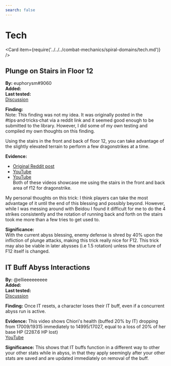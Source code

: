 ```yaml
---
search: false
---
```


# Tech

<Card item={require('../../../combat-mechanics/spiral-domains/tech.md')} />

## Plunge on Stairs in Floor 12

**By:** euphorysm\#9060  
**Added:** <Version date="2021-04-19" />  
**Last tested:** <VersionHl date="2021-04-19" />  
[Discussion](https://tickets.deeznuts.moe/ticket-archive/attachments_832952764317171712_834316884245479464_transcript-floor-12-stairs-plunge-spam.html)

**Finding:**  
Note: This finding was not my idea. It was originally posted in the \#tips·and·tricks·chat via a reddit link and it seemed good enough to be submitted to the library. However, I did some of my own testing and compiled my own thoughts on this finding.

Using the stairs in the front and back of floor 12, you can take advantage of the slightly elevated terrain to perform a few dragonstrikes at a time.

**Evidence:**

* [Original Reddit post](https://www.reddit.com/r/Genshin_Impact/comments/mso0m6/just_a_little_heads_up_there_are_stairs_in_spiral/)
* [YouTube](https://youtu.be/DsHp1q6H96s)
* [YouTube](https://youtu.be/m55wLdGJ-Ew)  
  Both of these videos showcase me using the stairs in the front and back area of f12 for dragonstrike.

My personal thoughts on this trick: I think players can take the most advantage of it until the end of this blessing and possibly beyond. However, while I was messing around with Beidou I found it difficult for me to do the 4 strikes consistently and the rotation of running back and forth on the stairs took me more than a few tries to get used to.

**Significance:**  
With the current abyss blessing, enemy defense is shred by 40% upon the infliction of plunge attacks, making this trick really nice for F12. This trick may also be viable in later abysses \(i.e 1.5 rotation\) unless the structure of F12 itself is changed.

## IT Buff Abyss Interactions

**By:** @ellieeeeeeeee  
**Added:** <Version date="2024-12-09" />  
**Last tested:** <VersionHl date="2024-11-01" />  
[Discussion](https://tickets.deeznuts.moe/transcripts/it-buff-abyss-interactions)

**Finding:** Once IT resets, a character loses their IT buff, even if a concurrent abyss run is active.  

**Evidence:** This video shows Chiori's health (buffed 20% by IT) dropping from 17009/19315 immediately to 14995/17027, equal to a loss of 20% of her base HP (2287.6 HP lost)  
[YouTube](https://youtu.be/kZKUhzui0e8)  

**Significance:** This shows that IT buffs function in a different way to other your other stats while in abyss, in that they apply seemingly after your other stats are saved and are updated immediately on removal of the buff.